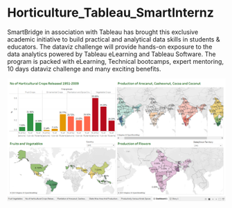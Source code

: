 # Horticulture_Tableau_SmartInternz
SmartBridge in association with Tableau has brought this exclusive academic initiative to build practical and analytical data skills in students &amp; educators. The dataviz challenge will provide hands-on exposure to the data analytics powered by Tableau eLearning and Tableau Software. The program is packed with eLearning, Technical bootcamps, expert mentoring, 10 days dataviz challenge and many exciting benefits.

![Dashboar](Dashboard.png)
